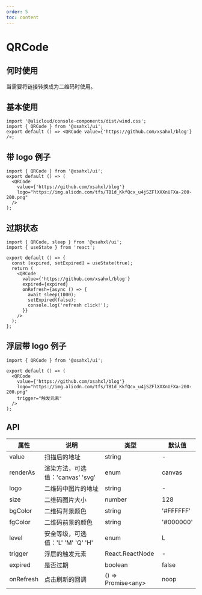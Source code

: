 ```yaml
---
order: 5
toc: content
---
```


# QRCode

## 何时使用

当需要将链接转换成为二维码时使用。

## 基本使用

```tsx
import '@alicloud/console-components/dist/wind.css';
import { QRCode } from '@xsahxl/ui';
export default () => <QRCode value={'https://github.com/xsahxl/blog'} />;
```

## 带 logo 例子

```tsx
import { QRCode } from '@xsahxl/ui';
export default () => (
  <QRCode
    value={'https://github.com/xsahxl/blog'}
    logo="https://img.alicdn.com/tfs/TB1d_KkfQcx_u4jSZFlXXXnUFXa-200-200.png"
  />
);
```

## 过期状态

```tsx
import { QRCode, sleep } from '@xsahxl/ui';
import { useState } from 'react';

export default () => {
  const [expired, setExpired] = useState(true);
  return (
    <QRCode
      value={'https://github.com/xsahxl/blog'}
      expired={expired}
      onRefresh={async () => {
        await sleep(1000);
        setExpired(false);
        console.log('refresh click!');
      }}
    />
  );
};
```

## 浮层带 logo 例子

```tsx
import { QRCode } from '@xsahxl/ui';

export default () => (
  <QRCode
    value={'https://github.com/xsahxl/blog'}
    logo="https://img.alicdn.com/tfs/TB1d_KkfQcx_u4jSZFlXXXnUFXa-200-200.png"
    trigger="触发元素"
  />
);
```

## API

| 属性      | 说明                              | 类型                | 默认值    |
| --------- | --------------------------------- | ------------------- | --------- |
| value     | 扫描后的地址                      | string              | -         |
| renderAs  | 渲染方法，可选值：'canvas' 'svg'  | enum                | canvas    |
| logo      | 二维码中图片的地址                | string              | -         |
| size      | 二维码图片大小                    | number              | 128       |
| bgColor   | 二维码背景颜色                    | string              | '#FFFFFF' |
| fgColor   | 二维码前景的颜色                  | string              | '#000000' |
| level     | 安全等级，可选值：'L' 'M' 'Q' 'H' | enum                | L         |
| trigger   | 浮层的触发元素                    | React.ReactNode     | -         |
| expired   | 是否过期                          | boolean             | false     |
| onRefresh | 点击刷新的回调                    | () => Promise<any\> | noop      |
